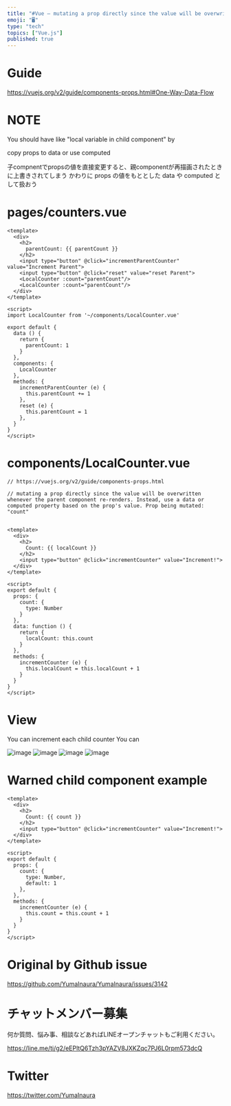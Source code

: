 ```yaml
---
title: "#Vue – mutating a prop directly since the value will be overwritten wh"
emoji: "🖥"
type: "tech"
topics: ["Vue.js"]
published: true
---
```


# Guide

https://vuejs.org/v2/guide/components-props.html#One-Way-Data-Flow

# NOTE

You should have like "local variable in child component" by 

copy props to data or use computed

子compnentでpropsの値を直接変更すると、親componentが再描画されたときに上書きされてしまう
かわりに props の値をもととした data や computed として扱おう

# pages/counters.vue

```vue
<template>
  <div>
    <h2>
      parentCount: {{ parentCount }}
    </h2>
    <input type="button" @click="incrementParentCounter" value="Increment Parent">
    <input type="button" @click="reset" value="reset Parent">
    <LocalCounter :count="parentCount"/>
    <LocalCounter :count="parentCount"/>
  </div>
</template>

<script>
import LocalCounter from '~/components/LocalCounter.vue'

export default {
  data () {
    return {
      parentCount: 1
    }
  },
  components: {
    LocalCounter
  },
  methods: {
    incrementParentCounter (e) {
      this.parentCount += 1
    },
    reset (e) {
      this.parentCount = 1
    },
  }
}
</script>

```

# components/LocalCounter.vue

```vue
// https://vuejs.org/v2/guide/components-props.html

// mutating a prop directly since the value will be overwritten whenever the parent component re-renders. Instead, use a data or computed property based on the prop's value. Prop being mutated: "count"


<template>
  <div>
    <h2>
      Count: {{ localCount }}
    </h2>
    <input type="button" @click="incrementCounter" value="Increment!">
  </div>
</template>

<script>
export default {
  props: {
    count: {
      type: Number
    }
  },
  data: function () {
    return {
      localCount: this.count
    }
  },
  methods: {
    incrementCounter (e) {
      this.localCount = this.localCount + 1
    }
  }
}
</script>

```

# View

You can increment each child counter
You can 

![image](https://user-images.githubusercontent.com/13635059/81018337-4235fc80-8e9f-11ea-8275-949cc80a5ea2.png)
![image](https://user-images.githubusercontent.com/13635059/81018338-42ce9300-8e9f-11ea-9aa9-1ee4e760642f.png)
![image](https://user-images.githubusercontent.com/13635059/81018340-43672980-8e9f-11ea-9356-022e4906a1e8.png)
![image](https://user-images.githubusercontent.com/13635059/81018343-43ffc000-8e9f-11ea-9833-9101b8eae3ba.png)


# Warned child component example


```vue
<template>
  <div>
    <h2>
      Count: {{ count }}
    </h2>
    <input type="button" @click="incrementCounter" value="Increment!">
  </div>
</template>

<script>
export default {
  props: {
    count: {
      type: Number,
      default: 1
    },
  },
  methods: {
    incrementCounter (e) {
      this.count = this.count + 1
    }
  }
}
</script>

```

# Original by Github issue

https://github.com/YumaInaura/YumaInaura/issues/3142











<!-- Update From Qiita API -->

# チャットメンバー募集


何か質問、悩み事、相談などあればLINEオープンチャットもご利用ください。

https://line.me/ti/g2/eEPltQ6Tzh3pYAZV8JXKZqc7PJ6L0rpm573dcQ





# Twitter


https://twitter.com/YumaInaura


<!-- Update From Qiita API -->



